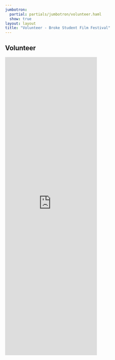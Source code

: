 ```yaml
---
jumbotron:
  partial: partials/jumbotron/volunteer.haml
  show: true
layout: layout
title: "Volunteer - Broke Student Film Festival"
---
```


## Volunteer

<iframe src="https://docs.google.com/spreadsheet/embeddedform?formkey=dGtDWU1YUzk5RVZsRXV1MlA4ck1Gb2c6MA" class="row col-sm-12" height="970" frameborder="0" marginheight="0" marginwidth="0">Loading...</iframe>